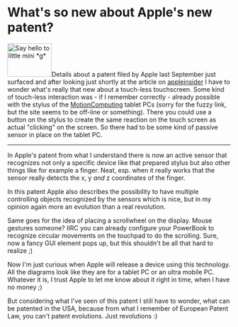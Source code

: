 # What's so new about Apple's new patent?

<a class="left" href="http://www.flickr.com/photos/zerok/43482878/" title="Photo Sharing"><img src="http://static.flickr.com/26/43482878_d645983da7_t.jpg" width="100" height="75" alt="Say hello to little mini *g*" /></a>Details about a patent filed by Apple last September just surfaced and after looking just shortly at the article on [appleinsider](http://www.appleinsider.com/article.php?id=1902) I have to wonder what's really that new about a touch-less touchscreen. Some kind of touch-less interaction was - if I remember correctly - already possible with the stylus of the [MotionComputing](http://www.motioncomputing.de/) tablet PCs (sorry for the fuzzy link, but the site seems to be off-line or something). There you could use a button on the stylus to create the same reaction on the touch screen as actual "clicking" on the screen. So there had to be some kind of passive sensor in place on the tablet PC. 

-------------------------------



In Apple's patent from what I understand there is now an active sensor that recognizes not only a specific device like that prepared stylus but also other things like for example a finger. Neat, esp. when it really works that the sensor really detects the x, y _and_ z coordinates of the finger.

In this patent Apple also describes the possibility to have multiple controlling objects recognized by the sensors which is nice, but in my opinion again more an evolution than a real revolution.

Same goes for the idea of placing a scrollwheel on the display. Mouse gestures someone? IIRC you can already configure your PowerBook to recognize circular movements on the touchpad to do the scrolling. Sure, now a fancy GUI element pops up, but this shouldn't be all that hard to realize ;)

Now I'm just curious when Apple will release a device using this technology. All the diagrams look like they are for a tablet PC or an ultra mobile PC. Whatever it is, I trust Apple to let me know about it right in time, when I have no money ;)

But considering what I've seen of this patent I still have to wonder, what can be patented in the USA, because from what I remember of European Patent Law, you can't patent evolutions. Just revolutions :) 